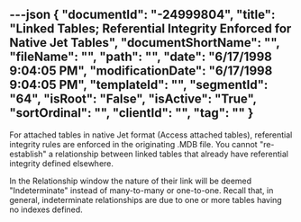 ---json
{
  "documentId": "-24999804",
  "title": "Linked Tables; Referential Integrity Enforced for Native Jet Tables",
  "documentShortName": "",
  "fileName": "",
  "path": "",
  "date": "6/17/1998 9:04:05 PM",
  "modificationDate": "6/17/1998 9:04:05 PM",
  "templateId": "",
  "segmentId": "64",
  "isRoot": "False",
  "isActive": "True",
  "sortOrdinal": "",
  "clientId": "",
  "tag": ""
}
---

For attached tables in native Jet format (Access attached tables), referential integrity rules are enforced in the originating .MDB file. You cannot &quot;re-establish&quot; a relationship between linked tables that already have referential integrity defined elsewhere.

In the Relationship window the nature of their link will be deemed &quot;Indeterminate&quot; instead of many-to-many or one-to-one. Recall that, in general, indeterminate relationships are due to one or more tables having no indexes defined.
